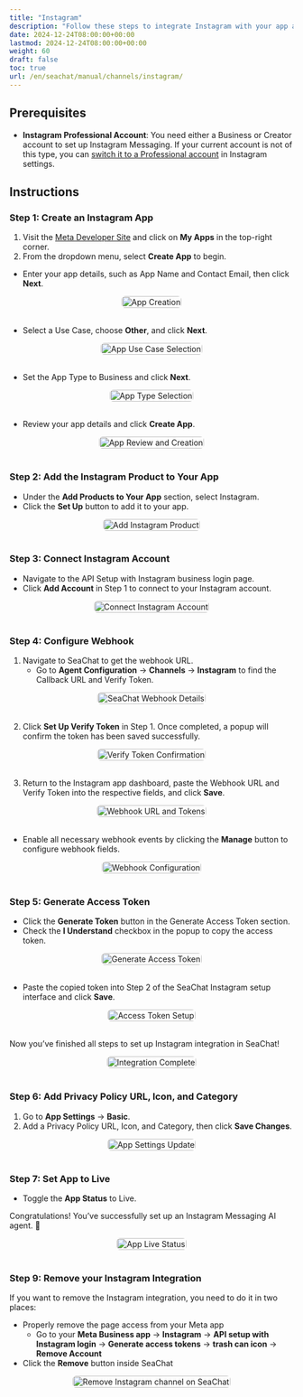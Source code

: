 ```yaml
---
title: "Instagram"
description: "Follow these steps to integrate Instagram with your app and build a messaging AI agent."
date: 2024-12-24T08:00:00+00:00
lastmod: 2024-12-24T08:00:00+00:00
weight: 60
draft: false
toc: true
url: /en/seachat/manual/channels/instagram/
---
```


## Prerequisites

- **Instagram Professional Account**: You need either a Business or Creator account to set up Instagram Messaging. If your current account is not of this type, you can [switch it to a Professional account](https://www.facebook.com/business/help/502981923235522) in Instagram settings.

## Instructions

### Step 1: Create an Instagram App

1. Visit the [Meta Developer Site](https://developers.facebook.com/) and click on **My Apps** in the top-right corner.
2. From the dropdown menu, select **Create App** to begin.

- Enter your app details, such as App Name and Contact Email, then click **Next**.


<div style="display: flex; flex-direction: column; align-items: center;">
<div style="width: 100%; text-align: center; display: flex; flex-direction: column; align-items: center; justify-item: center">
    <a href="/images/seachat/en/channels/instagram/app-name.png" target="_blank">
    <img width="100%" style="border-radius: 0.4rem; cursor: zoom-in;" src="/images/seachat/en/channels/instagram/app-name.png" alt="App Creation">
    </a>
</div>
</div>

<br/>

- Select a Use Case, choose **Other**, and click **Next**.

<div style="display: flex; flex-direction: column; align-items: center;">
<div style="width: 100%; text-align: center; display: flex; flex-direction: column; align-items: center; justify-item: center">
    <a href="/images/seachat/en/channels/instagram/use-cases.png" target="_blank">
    <img width="100%" style="border-radius: 0.4rem; cursor: zoom-in;" src="/images/seachat/en/channels/instagram/use-cases.png" alt="App Use Case Selection">
    </a>
</div>
</div>

<br/>

- Set the App Type to Business and click **Next**.

<div style="display: flex; flex-direction: column; align-items: center;">
<div style="width: 100%; text-align: center; display: flex; flex-direction: column; align-items: center; justify-item: center">
    <a href="/images/seachat/en/channels/instagram/app-type.png" target="_blank">
    <img width="100%" style="border-radius: 0.4rem; cursor: zoom-in;" src="/images/seachat/en/channels/instagram/app-type.png" alt="App Type Selection">
    </a>
</div>
</div>

<br/>

- Review your app details and click **Create App**.

<div style="display: flex; flex-direction: column; align-items: center;">
<div style="width: 100%; text-align: center; display: flex; flex-direction: column; align-items: center; justify-item: center">
    <a href="/images/seachat/en/channels/instagram/business-details.png" target="_blank">
    <img width="100%" style="border-radius: 0.4rem; cursor: zoom-in;" src="/images/seachat/en/channels/instagram/business-details.png" alt="App Review and Creation">
    </a>
</div>
</div>

<br/>


### Step 2: Add the Instagram Product to Your App

- Under the **Add Products to Your App** section, select Instagram.
- Click the **Set Up** button to add it to your app.

<div style="display: flex; flex-direction: column; align-items: center;">
<div style="width: 100%; text-align: center; display: flex; flex-direction: column; align-items: center; justify-item: center">
    <a href="/images/seachat/en/channels/instagram/add-instagram.png" target="_blank">
    <img width="100%" style="border-radius: 0.4rem; cursor: zoom-in;" src="/images/seachat/en/channels/instagram/add-instagram.png" alt="Add Instagram Product">
    </a>
</div>
</div>

<br/>

### Step 3: Connect Instagram Account

- Navigate to the API Setup with Instagram business login page.
- Click **Add Account** in Step 1 to connect to your Instagram account.

<div style="display: flex; flex-direction: column; align-items: center;">
<div style="width: 100%; text-align: center; display: flex; flex-direction: column; align-items: center; justify-item: center">
    <a href="/images/seachat/en/channels/instagram/instagram-connect.png" target="_blank">
    <img width="100%" style="border-radius: 0.4rem; cursor: zoom-in;" src="/images/seachat/en/channels/instagram/instagram-connect.png" alt="Connect Instagram Account">
    </a>
</div>
</div>

<br/>

### Step 4: Configure Webhook

1. Navigate to SeaChat to get the webhook URL.
   - Go to **Agent Configuration** → **Channels** → **Instagram** to find the Callback URL and Verify Token.

<div style="display: flex; flex-direction: column; align-items: center;">
<div style="width: 100%; text-align: center; display: flex; flex-direction: column; align-items: center; justify-item: center">
    <a href="/images/seachat/en/channels/instagram/seachat-channel.png" target="_blank">
    <img width="100%" style="border-radius: 0.4rem; cursor: zoom-in;" src="/images/seachat/en/channels/instagram/seachat-channel.png" alt="SeaChat Webhook Details">
    </a>
</div>
</div>

<br/>

2. Click **Set Up Verify Token** in Step 1. Once completed, a popup will confirm the token has been saved successfully.

<div style="display: flex; flex-direction: column; align-items: center;">
<div style="width: 100%; text-align: center; display: flex; flex-direction: column; align-items: center; justify-item: center">
    <a href="/images/seachat/en/channels/instagram/verify-token.png" target="_blank">
    <img width="100%" style="border-radius: 0.4rem; cursor: zoom-in;" src="/images/seachat/en/channels/instagram/verify-token.png" alt="Verify Token Confirmation">
    </a>
</div>
</div>

<br/>

3. Return to the Instagram app dashboard, paste the Webhook URL and Verify Token into the respective fields, and click **Save**.


<div style="display: flex; flex-direction: column; align-items: center;">
<div style="width: 100%; text-align: center; display: flex; flex-direction: column; align-items: center; justify-item: center">
    <a href="/images/seachat/en/channels/instagram/callback-url.png" target="_blank">
    <img width="100%" style="border-radius: 0.4rem; cursor: zoom-in;" src="/images/seachat/en/channels/instagram/callback-url.png" alt="Webhook URL and Tokens">
    </a>
</div>
</div>

<br/>

- Enable all necessary webhook events by clicking the **Manage** button to configure webhook fields.

<div style="display: flex; flex-direction: column; align-items: center;">
<div style="width: 100%; text-align: center; display: flex; flex-direction: column; align-items: center; justify-item: center">
    <a href="/images/seachat/en/channels/instagram/manage-webhook.png" target="_blank">
    <img width="100%" style="border-radius: 0.4rem; cursor: zoom-in;" src="/images/seachat/en/channels/instagram/manage-webhook.png" alt="Webhook Configuration">
    </a>
</div>
</div>

<br/>

### Step 5: Generate Access Token

- Click the **Generate Token** button in the Generate Access Token section.
- Check the **I Understand** checkbox in the popup to copy the access token.


<div style="display: flex; flex-direction: column; align-items: center;">
<div style="width: 100%; text-align: center; display: flex; flex-direction: column; align-items: center; justify-item: center">
    <a href="/images/seachat/en/channels/instagram/generated-token.png" target="_blank">
    <img width="100%" style="border-radius: 0.4rem; cursor: zoom-in;" src="/images/seachat/en/channels/instagram/generated-token.png" alt="Generate Access Token">
    </a>
</div>
</div>

<br/>

- Paste the copied token into Step 2 of the SeaChat Instagram setup interface and click **Save**.

<div style="display: flex; flex-direction: column; align-items: center;">
<div style="width: 100%; text-align: center; display: flex; flex-direction: column; align-items: center; justify-item: center">
    <a href="/images/seachat/en/channels/instagram/save-token.png" target="_blank">
    <img width="100%" style="border-radius: 0.4rem; cursor: zoom-in;" src="/images/seachat/en/channels/instagram/save-token.png" alt="Access Token Setup">
    </a>
</div>
</div>

<br/>

Now you’ve finished all steps to set up Instagram integration in SeaChat!


<div style="display: flex; flex-direction: column; align-items: center;">
<div style="width: 100%; text-align: center; display: flex; flex-direction: column; align-items: center; justify-item: center">
    <a href="/images/seachat/en/channels/instagram/seachat-setup.png" target="_blank">
    <img width="100%" style="border-radius: 0.4rem; cursor: zoom-in;" src="/images/seachat/en/channels/instagram/seachat-setup.png" alt="Integration Complete">
    </a>
</div>
</div>

<br/>

### Step 6: Add Privacy Policy URL, Icon, and Category

1. Go to **App Settings** → **Basic**.
2. Add a Privacy Policy URL, Icon, and Category, then click **Save Changes**.


<div style="display: flex; flex-direction: column; align-items: center;">
<div style="width: 100%; text-align: center; display: flex; flex-direction: column; align-items: center; justify-item: center">
    <a href="/images/seachat/en/channels/instagram/app-setting.png" target="_blank">
    <img width="100%" style="border-radius: 0.4rem; cursor: zoom-in;" src="/images/seachat/en/channels/instagram/app-setting.png" alt="App Settings Update">
    </a>
</div>
</div>

<br/>

### Step 7: Set App to Live

- Toggle the **App Status** to Live.

Congratulations! You’ve successfully set up an Instagram Messaging AI agent. 🎉

<div style="display: flex; flex-direction: column; align-items: center;">
<div style="width: 100%; text-align: center; display: flex; flex-direction: column; align-items: center; justify-item: center">
    <a href="/images/seachat/en/channels/instagram/set-app-to-live.png" target="_blank">
    <img width="100%" style="border-radius: 0.4rem; cursor: zoom-in;" src="/images/seachat/en/channels/instagram/set-app-to-live.png" alt="App Live Status">
    </a>
</div>
</div>

<br/>

### Step 9: Remove your Instagram Integration

If you want to remove the Instagram integration, you need to do it in two places:

- Properly remove the page access from your Meta app
  - Go to your **Meta Business app** → **Instagram** → **API setup with Instagram login** → **Generate access tokens** → **trash can icon** → **Remove Account**
- Click the **Remove** button inside SeaChat


<div style="display: flex; flex-direction: column; align-items: center;">
<div style="width: 100%; text-align: center; display: flex; flex-direction: column; align-items: center; justify-item: center">
    <a href="/images/seachat/en/channels/instagram/remove-on-seachat.png" target="_blank">
    <img width="100%" style="border-radius: 0.4rem; cursor: zoom-in;" src="/images/seachat/en/channels/instagram/remove-on-seachat.png" alt="Remove Instagram channel on SeaChat">
    </a>
</div>
</div>

<br/>